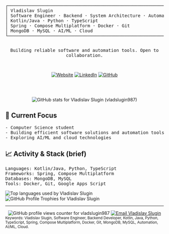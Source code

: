 <div align="center">

  <pre><samp>
┌────────────────────────────────────────────────────────────────┐
│ Vladislav Slugin                                               │
│ Software Engineer · Backend · System Architecture · Automation │
│ Kotlin/Java · Python · TypeScript                              │
│ Spring · Compose Multiplatform · Docker · Git                  │
│ MongoDB · MySQL · AI/ML · Cloud                                │
└────────────────────────────────────────────────────────────────┘
  </samp></pre>

  <samp>Building reliable software and automation tools. Open to collaboration.</samp>

  
  
  <br/>
  
  [![Website](https://img.shields.io/badge/Website-vsdev.top-blue?style=flat-square&logo=google-chrome)](https://vsdev.top)
  [![LinkedIn](https://img.shields.io/badge/LinkedIn-Connect-blue?style=flat-square&logo=linkedin)](https://linkedin.com/in/vladislav-slugin)
  [![GitHub](https://img.shields.io/badge/GitHub-Follow-black?style=flat-square&logo=github)](https://github.com/vladslugin987)

  <br/><br/>

  <img src="https://github-readme-stats.vercel.app/api?username=vladslugin987&show_icons=true&theme=tokyonight" alt="GitHub stats for Vladislav Slugin (vladslugin987)" />

</div>

## 🚀 Current Focus

<pre><samp>- Computer Science student
- Building efficient software solutions and automation tools
- Exploring AI/ML and cloud technologies
</samp></pre>

## 📈 Activity & Stack (brief)

<pre><samp>Languages: Kotlin/Java, Python, TypeScript
Frameworks: Spring, Compose Multiplatform
Databases: MongoDB, MySQL
Tools: Docker, Git, Google Apps Script
</samp></pre>

<img src="https://github-readme-stats.vercel.app/api/top-langs/?username=vladslugin987&layout=compact&theme=tokyonight" alt="Top languages used by Vladislav Slugin" />

<img src="https://github-profile-trophy.vercel.app/?username=vladslugin987&theme=tokyonight&column=8" alt="GitHub Profile Trophies for Vladislav Slugin" />

---

<div align="center">
  
  <img src="https://komarev.com/ghpvc/?username=vladslugin987&color=blue" alt="GitHub profile views counter for vladslugin987" />
  
  <a href="mailto:vslugin@vsdev.top">
    <img src="https://img.shields.io/badge/Email-Contact_Me-red?style=for-the-badge&logo=gmail" alt="Email Vladislav Slugin" />
  </a>
  
</div>

<sub>
Keywords: Vladislav Slugin, Software Engineer, Backend Developer, Kotlin, Java, Python,
TypeScript, Spring, Compose Multiplatform, Docker, Git, MongoDB, MySQL, Automation,
AI/ML, Cloud.
</sub>
